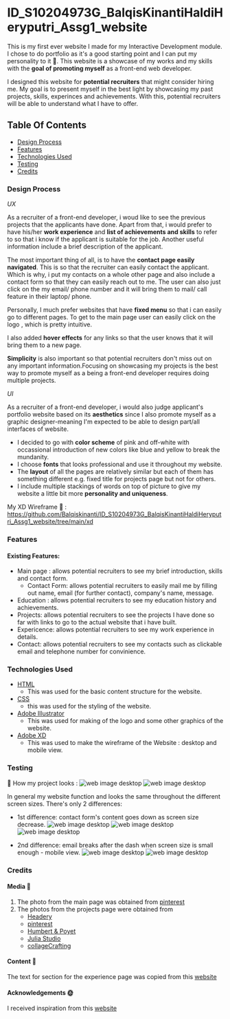# ID_S10204973G_BalqisKinantiHaldiHeryputri_Assg1_website
This is my first ever website I made for my Interactive Development module. I chose to do portfolio as it's a good 
starting point and I can put my personality to it :clinking_glasses:. This website is a showcase of my works
and my skills with the **goal of promoting myself** as a front-end web developer. 

I designed this website for **potential recruiters** that might consider hiring me. My goal is to present myself 
in the best light by showcasing my past projects, skills, experinces and achievements. With this, potential
recruiters will be able to understand what I have to offer. 

## Table Of Contents
* [Design Process](#design-process)
* [Features](#features)
* [Technologies Used](#technologies-used)
* [Testing](#testing)
* [Credits](#credits)

### Design Process
*UX* 

As a recruiter of a front-end developer, i woud like to see the previous projects that the applicants have done. 
Apart from that, i would prefer to have his/her **work experience** and **list of achievements and skills** to refer to so that i know
if the applicant is suitable for the job. Another useful information include a brief description of the applicant. 

The most important thing of all, is to have the **contact page easily navigated**. This is so that the recruiter 
can easily contact the applicant. Which is why, i put my contacts on a whole other page and also include a contact
form so that they can easily reach out to me. The user can also just click on the my email/ phone number and it will 
bring them to mail/ call feature in their laptop/ phone. 

Personally, I much prefer websites that have **fixed menu** so that i can easily go to different pages. To get to the main 
page user can easily click on the logo , which is pretty intuitive.

I also added **hover effects** for any links so that the user knows that it will bring them to a new page. 

**Simplicity** is also important so that potential recruiters don't miss out on any important information.Focusing on
showcasing my projects is the best way to promote myself as a being a front-end developer requires doing multiple
projects. 

*UI*

As a recruiter of a front-end developer, i would also judge applicant's portfolio website based on its **aesthetics** since I also
promote myself as a graphic designer-meaning I'm expected to be able to design part/all interfaces of website. 

* I decided to go with **color scheme** of pink and off-white with occassional introduction of new colors like blue and yellow to
break the mundanity. 
* I choose **fonts** that looks professional and use it throughout my website. 
* The **layout** of all the pages are relatively similar but each of them has something different e.g. fixed title for projects page 
  but not for others.
* I include multiple stackings of words on top of picture to give my website a little bit more **personality and uniqueness**. 

My XD Wireframe :art: :
https://github.com/Balqiskinanti/ID_S10204973G_BalqisKinantiHaldiHeryputri_Assg1_website/tree/main/xd

### Features
#### Existing Features: 
* Main page : allows potential recruiters to see my brief introduction, skills and contact form.
   * Contact Form: allows potential recruiters to easily mail me by filling out name, email (for further contact), company's name, message.
* Education : allows potential recruiters to see my education history and achievements.
* Projects: allows potential recruiters to see the projects I have done so far with links to go to the actual website that i have built.
* Expericence: allows potential recruiters to see my work experience in details.
* Contact: allows potential recruiters to see my contacts such as clickable email and telephone number for convinience. 

### Technologies Used
* [HTML](https://github.com/Balqiskinanti/ID_S10204973G_BalqisKinantiHaldiHeryputri_Assg1_website/tree/main)
  * This was used for the basic content structure for the website.
* [CSS](https://github.com/Balqiskinanti/ID_S10204973G_BalqisKinantiHaldiHeryputri_Assg1_website/tree/main/css)
  * this was used for the styling of the website.
* [Adobe Illustrator](https://github.com/Balqiskinanti/ID_S10204973G_BalqisKinantiHaldiHeryputri_Assg1_website/tree/main/ai)
  * This was used for making of the logo and some other graphics of the website.
* [Adobe XD](https://github.com/Balqiskinanti/ID_S10204973G_BalqisKinantiHaldiHeryputri_Assg1_website/tree/main/xd)
  * This was used to make the wireframe of the Website : desktop and mobile view. 

### Testing
:pushpin: How my project looks :
![web image desktop](https://github.com/Balqiskinanti/ID_S10204973G_BalqisKinantiHaldiHeryputri_Assg1_website/blob/main/pictures/landing-page.PNG)
![web image desktop](https://github.com/Balqiskinanti/ID_S10204973G_BalqisKinantiHaldiHeryputri_Assg1_website/blob/main/pictures/landing-page-medium-mobile.PNG)

In general my website function and looks the same throughout the different screen sizes. There's only 2 differences: 
* 1st difference: contact form's content goes down as screen size decrease.
![web image desktop](https://github.com/Balqiskinanti/ID_S10204973G_BalqisKinantiHaldiHeryputri_Assg1_website/blob/main/pictures/contact-web.PNG)
![web image desktop](https://github.com/Balqiskinanti/ID_S10204973G_BalqisKinantiHaldiHeryputri_Assg1_website/blob/main/pictures/contact-mobile.PNG)
![web image desktop](https://github.com/Balqiskinanti/ID_S10204973G_BalqisKinantiHaldiHeryputri_Assg1_website/blob/main/pictures/contact-ipad.PNG)

* 2nd difference: email breaks after the dash when screen size is small enough - mobile view.
![web image desktop](https://github.com/Balqiskinanti/ID_S10204973G_BalqisKinantiHaldiHeryputri_Assg1_website/blob/main/pictures/contact-page-web.PNG)
![web image desktop](https://github.com/Balqiskinanti/ID_S10204973G_BalqisKinantiHaldiHeryputri_Assg1_website/blob/main/pictures/contact-page-mobile.PNG)
### Credits
#### Media :link: 
1. The photo from the main page was obtained from [pinterest](https://www.pinterest.com/)
2. The photos from the projects page were obtained from 
   * [Headery](https://headery.com/pages/our-story/) 
   * [pinterest](https://www.pinterest.com/)
   * [Humbert & Poyet](http://humbertpoyet.ouiwill.com/)
   * [Julia Studio](https://julia.studio/project/publics-posters/)
   * [collageCrafting](https://collagecrafting.com/fr)
#### Content :link: 
The text for section for the experience page was copied from this [website](https://resumelab.com/resume-examples/front-end-developer)
#### Acknowledgements :sun_with_face:
I received inspiration from this [website](https://www.sophie-dkf.com/)

